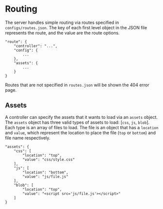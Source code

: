 # Routing

The server handles simple routing via routes specified in `configs/routes.json`. The key of each first level object in the JSON file represents the route, and the value are the route options.

    "route": {
        "controller": "...",
        "config": {
            ...
        },
        "assets": {
            ...
        }
    }

Routes that are not specified in `routes.json` will be shown the 404 error page.

## Assets
A controller can specify the assets that it wants to load via an `assets` object. The `assets` object has three valid types of assets to load: [`css`, `js`, `blob`]. Each type is an array of files to load. The file is an object that has a `location` and `value`, which represent the location to place the file (`top` or `bottom`) and file name respectively.

    "assets": {
        "css": [
            "location": "top",
            "value": "css/style.css"
        ],
        "js": [
            "location": "bottom",
            "value": "js/file.js"
        ],
        "blob": [
            "location": "top",
            "value": "<script src='js/file.js'></script>"
        ]
    }